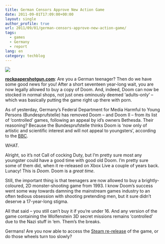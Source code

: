 ```yaml
---
title: German Censors Approve New Action Game
date: 2011-09-01T17:09:00+00:00
layout: single
author_profile: true
url: 2011/09/01/german-censors-approve-new-action-game/
tags:
  - games
  - Germany
  - report
lang: en
category: techblog
---
```

[![](http://2.bp.blogspot.com/-rZt558m5VEs/Tl-0vvKHTBI/AAAAAAAAEBM/NBIPMGSw5F0/s400/idoom.jpg)](http://2.bp.blogspot.com/-rZt558m5VEs/Tl-0vvKHTBI/AAAAAAAAEBM/NBIPMGSw5F0/s1600/idoom.jpg)

**[rockpapershotgun.com](http://www.rockpapershotgun.com/)**: Are you a German teenager? Then do we have some good news for you! After a short seventeen year-long wait, you are now legally allowed to buy a copy of Doom. And, indeed, Doom can now be stocked in normal shops, not just ones ominously deemed ‘adults-only’ – which was basically putting the game right up there with porn.

As of yesterday, Germany’s Federal Department for Media Harmful to Young Persons (Bundesprufstelle) has removed Doom – and Doom II – from its list of ‘controlled’ games, following an appeal by id’s owners Bethesda. Their reasoning? Because the Bundesprufstelle thinks Doom is ‘now only of artistic and scientific interest and will not appeal to youngsters’, according to the [BBC](http://www.bbc.co.uk/news/technology-14748027).

WHAT.

Alright, so it’s not Call of cocking Duty, but I’m pretty sure most any youngster could have a good time with good old Doom. I’m pretty sure some of them did, when it re-released on Xbox Live a couple of years back. Lunacy! This is _Doom_. Doom is a _great time_.

Still, the important thing is that teenagers are now allowed to buy a brightly-coloured, 2D monster-shooting game from 1993. I know Doom’s success went some way towards damning the mainstream games industry to an often tedious obsession with shooting pretending men, but it sure didn’t deserve a 17-year-long stigma.

All that said – you still can’t buy it if you’re under 16. And any version of the game containing the Wolfenstein 3D secret missions remains ‘controlled’ due to the Nazi stuff in ‘em. Them’s the breaks.

Germans! Are you now able to access the [Steam re-release](http://store.steampowered.com/app/2280/) of the game, or do those wheels turn too slowly?